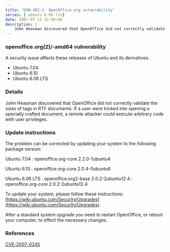 ```yaml
---
title: "USN-482-1: OpenOffice.org vulnerability"
series: [ ubuntu-6.06-lts]
date: 2007-07-11 12:00:00
description: |
    John Heasman discovered that OpenOffice did not correctly validate the sizes of tags in RTF documents.  If a user were tricked into opening a specially crafted document, a remote attacker could execute arbitrary code with user privileges.
--- 
```

 
 


### openoffice.org(2)/-amd64 vulnerability

A security issue affects these releases of Ubuntu and its derivatives:

* Ubuntu 7.04
* Ubuntu 6.10
* Ubuntu 6.06 LTS

### Details

John Heasman discovered that OpenOffice did not correctly validate the sizes of tags in RTF documents. If a user were tricked into opening a specially crafted document, a remote attacker could execute arbitrary code with user privileges.

### Update instructions

The problem can be corrected by updating your system to the following package version:

Ubuntu 7.04
 : openoffice.org-core <span>2.2.0-1ubuntu4</span>

Ubuntu 6.10
 : openoffice.org-core <span>2.0.4-0ubuntu6</span>

Ubuntu 6.06 LTS
 : openoffice.org2-base <span>2.0.2-2ubuntu12.4</span>
 : openoffice.org-core <span>2.0.2-2ubuntu12.4</span>

To update your system, please follow these instructions: [https://wiki.ubuntu.com/Security/Upgrades](https://wiki.ubuntu.com/Security/Upgrades).

After a standard system upgrade you need to restart OpenOffice, or reboot your computer, to effect the necessary changes.

### References

 
 [CVE-2007-0245](http://people.ubuntu.com/~ubuntu-security/cve/CVE-2007-0245)
 

